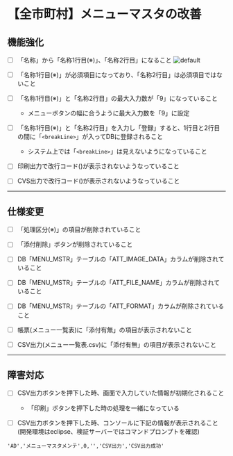 # 【全市町村】メニューマスタの改善

## 機能強化

- [ ] 「名称」から「名称1行目(※)」、「名称2行目」になること
![default](https://user-images.githubusercontent.com/11863596/28345606-5b05f70a-6c66-11e7-9ef5-8f72beab718b.PNG)

- [ ] 「名称1行目(※)」が必須項目になっており、「名称2行目」は必須項目ではないこと

- [ ] 「名称1行目(※)」と「名称2行目」の最大入力数が「9」になっていること
  - メニューボタンの幅に合うように最大入力数を「9」に設定
  
- [ ] 「名称1行目(※)」と「名称2行目」を入力し「登録」すると、1行目と2行目の間に「``<breakLine>``」が入ってDBに登録されること
  - システム上では「``<breakLine>``」は見えないようになっていること
  
- [ ] 印刷出力で改行コード(<breakLine>)が表示されないようなっていること

- [ ] CVS出力で改行コード(<breakLine>)が表示されないようなっていること

---

## 仕様変更

- [ ] 「処理区分(※)」の項目が削除されていること

- [ ] 「添付削除」ボタンが削除されていること

- [ ] DB「MENU_MSTR」テーブルの「ATT_IMAGE_DATA」カラムが削除されていること

- [ ] DB「MENU_MSTR」テーブルの「ATT_FILE_NAME」カラムが削除されていること

- [ ] DB「MENU_MSTR」テーブルの「ATT_FORMAT」カラムが削除されていること

- [ ] 帳票(メニュー一覧表)に「添付有無」の項目が表示されないこと

- [ ] CSV出力(メニュー一覧表.csv)に「添付有無」の項目が表示されないこと

---

## 障害対応

- [ ] CSV出力ボタンを押下した時、画面で入力していた情報が初期化されること
  - 「印刷」ボタンを押下した時の処理を一緒になっている
  
- [ ] CSV出力ボタンを押下した時、コンソールに下記の情報が表示されること(開発環境はeclipse、検証サーバーではコマンドプロンプトを確認)
```
'AD','メニューマスタメンテ',0,'','CSV出力','CSV出力成功'
```
